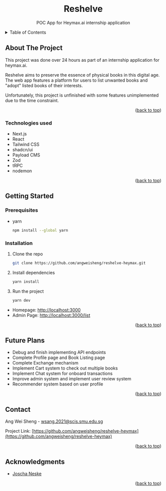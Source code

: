 <a name="readme-top"></a>



<!-- PROJECT LOGO -->
<br />
<div align="center">
  
<h1 align="center">Reshelve</h1>

  <p align="center">
    POC App for Heymax.ai internship application
    <br />


</div>



<!-- TABLE OF CONTENTS -->
<details>
  <summary>Table of Contents</summary>
  <ol>
    <li>
      <a href="#about-the-project">About The Project</a>
      <ul>
        <li><a href="#technologies-used">Technologies Used</a></li>
      </ul>
    </li>
    <li>
      <a href="#getting-started">Getting Started</a>
      <ul>
        <li><a href="#prerequisites">Prerequisites</a></li>
        <li><a href="#installation">Installation</a></li>
      </ul>
    </li>
    <li><a href="#usage">Usage</a></li>
    <li><a href="#roadmap">Roadmap</a></li>
    <li><a href="#contact">Contact</a></li>
    <li><a href="#acknowledgments">Acknowledgments</a></li>
  </ol>
</details>



<!-- ABOUT THE PROJECT -->
## About The Project
This project was done over 24 hours as part of an internship application for heymax.ai.

Reshelve aims to preserve the essence of physical books in this digital age. The web app features a platform for users to list unwanted books and "adopt" listed books of their interests.

Unfortunately, this project is unfinished with some features unimplemented due to the time constraint.


<p align="right">(<a href="#readme-top">back to top</a>)</p>



### Technologies used

* Next.js
* React
* Tailwind CSS
* shadcn/ui
* Payload CMS
* Zod
* tRPC
* nodemon


<p align="right">(<a href="#readme-top">back to top</a>)</p>



<!-- GETTING STARTED -->
## Getting Started


### Prerequisites

* yarn
  ```sh
  npm install --global yarn
  ```

### Installation

1. Clone the repo
   ```sh
   git clone https://github.com/angweisheng/reshelve-heymax.git
   ```
2. Install dependencies
   ```sh
   yarn install
   ```
3. Run the project
   ```sh
   yarn dev
   ```

- Homepage: [http://localhost:3000](http://localhost:3000)
- Admin Page: [http://localhost:3000/list](http://localhost:3000/list)

<p align="right">(<a href="#readme-top">back to top</a>)</p>



<!-- USAGE EXAMPLES -->
## Future Plans

- Debug and finish implementing API endpoints
- Complete Profile page and Book Listing page
- Complete Exchange mechanism
- Implement Cart system to check out multiple books
- Implement Chat system for onboard transactions
- Improve admin system and implement user review system
- Recommender system based on user profile


<p align="right">(<a href="#readme-top">back to top</a>)</p>



<!-- CONTACT -->
## Contact

Ang Wei Sheng - wsang.2021@scis.smu.edu.sg

Project Link: [https://github.com/angweisheng/reshelve-heymax](https://github.com/angweisheng/reshelve-heymax)

<p align="right">(<a href="#readme-top">back to top</a>)</p>



<!-- ACKNOWLEDGMENTS -->
## Acknowledgments

* [Joscha Neske](https://github.com/joschan21)

<p align="right">(<a href="#readme-top">back to top</a>)</p>



<!-- MARKDOWN LINKS & IMAGES -->
<!-- https://www.markdownguide.org/basic-syntax/#reference-style-links -->
[contributors-shield]: https://img.shields.io/github/contributors/github_username/repo_name.svg?style=for-the-badge
[contributors-url]: https://github.com/github_username/repo_name/graphs/contributors
[forks-shield]: https://img.shields.io/github/forks/github_username/repo_name.svg?style=for-the-badge
[forks-url]: https://github.com/github_username/repo_name/network/members
[stars-shield]: https://img.shields.io/github/stars/github_username/repo_name.svg?style=for-the-badge
[stars-url]: https://github.com/github_username/repo_name/stargazers
[issues-shield]: https://img.shields.io/github/issues/github_username/repo_name.svg?style=for-the-badge
[issues-url]: https://github.com/github_username/repo_name/issues
[license-shield]: https://img.shields.io/github/license/github_username/repo_name.svg?style=for-the-badge
[license-url]: https://github.com/github_username/repo_name/blob/master/LICENSE.txt
[linkedin-shield]: https://img.shields.io/badge/-LinkedIn-black.svg?style=for-the-badge&logo=linkedin&colorB=555
[linkedin-url]: https://linkedin.com/in/linkedin_username
[product-screenshot]: images/screenshot.png
[Next.js]: https://img.shields.io/badge/next.js-000000?style=for-the-badge&logo=nextdotjs&logoColor=white
[Next-url]: https://nextjs.org/
[React.js]: https://img.shields.io/badge/React-20232A?style=for-the-badge&logo=react&logoColor=61DAFB
[React-url]: https://reactjs.org/
[Vue.js]: https://img.shields.io/badge/Vue.js-35495E?style=for-the-badge&logo=vuedotjs&logoColor=4FC08D
[Vue-url]: https://vuejs.org/
[Angular.io]: https://img.shields.io/badge/Angular-DD0031?style=for-the-badge&logo=angular&logoColor=white
[Angular-url]: https://angular.io/
[Svelte.dev]: https://img.shields.io/badge/Svelte-4A4A55?style=for-the-badge&logo=svelte&logoColor=FF3E00
[Svelte-url]: https://svelte.dev/
[Laravel.com]: https://img.shields.io/badge/Laravel-FF2D20?style=for-the-badge&logo=laravel&logoColor=white
[Laravel-url]: https://laravel.com
[Bootstrap.com]: https://img.shields.io/badge/Bootstrap-563D7C?style=for-the-badge&logo=bootstrap&logoColor=white
[Bootstrap-url]: https://getbootstrap.com
[JQuery.com]: https://img.shields.io/badge/jQuery-0769AD?style=for-the-badge&logo=jquery&logoColor=white
[JQuery-url]: https://jquery.com 
